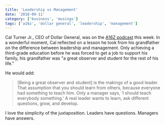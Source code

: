 ```yaml
---
title: 'Leadership vs Management'
date: '2018-09-11'
category: ['business', 'musings']
tags: ['a16z', 'dollar general', 'leadership', 'management']
---
```


Cal Turner Jr., CEO of Dollar General, was on the [A16Z podcast](https://a16z.com/2018/09/05/dollar-store-retail/) this week. In a wonderful moment, Cal reflected on a lesson he took from his grandfather on the difference between leadership and management. Only achieving a third-grade education before he was forced to get a job to support his family, his grandfather was "a great observer and student for the rest of his life."

He would add:

> [Being a great observer and student] is the makings of a good leader. That assumption that you should learn from others, because everyone had something to teach him. Only a manager says, ‘I should teach everybody something.’ A real leader wants to learn, ask different questions, grow, and develop.

I love the simplicity of the juxtaposition. Leaders have questions. Managers have answers.
